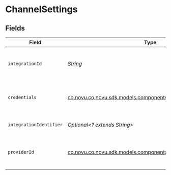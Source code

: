 # ChannelSettings


## Fields

| Field                                                                                                                   | Type                                                                                                                    | Required                                                                                                                | Description                                                                                                             |
| ----------------------------------------------------------------------------------------------------------------------- | ----------------------------------------------------------------------------------------------------------------------- | ----------------------------------------------------------------------------------------------------------------------- | ----------------------------------------------------------------------------------------------------------------------- |
| `integrationId`                                                                                                         | *String*                                                                                                                | :heavy_check_mark:                                                                                                      | Id of the integration that is used for this channel                                                                     |
| `credentials`                                                                                                           | [co.novu.co.novu.sdk.models.components.ChannelCredentials](../../models/components/ChannelCredentials.md)               | :heavy_check_mark:                                                                                                      | Credentials payload for the specified provider                                                                          |
| `integrationIdentifier`                                                                                                 | *Optional<? extends String>*                                                                                            | :heavy_minus_sign:                                                                                                      | The integration identifier                                                                                              |
| `providerId`                                                                                                            | [co.novu.co.novu.sdk.models.components.ChannelSettingsProviderId](../../models/components/ChannelSettingsProviderId.md) | :heavy_check_mark:                                                                                                      | The provider identifier for the credentials                                                                             |